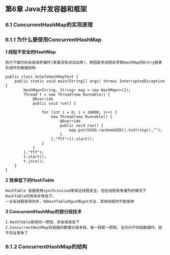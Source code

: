 ## 第6章 Java并发容器和框架
    
### 6.1 ConcurrentHashMap的实现原理
    
### 6.1.1 为什么要使用ConcurrentHashMap

**1 线程不安全的HashMap**
    
    执行下面代码会造成死循环(笔者没有测试出来)，原因是多线程会导致HashMap的Entry链表形成环形数据结构
    
    public class UnSafeHashMapTest {
        public static void main(String[] args) throws InterruptedException {
            HashMap<String, String> map = new HashMap<>(2);
            Thread t = new Thread(new Runnable() {
                @Override
                public void run() {
    
                    for (int i = 0; i < 10000; i++) {
                        new Thread(new Runnable() {
                            @Override
                            public void run() {
                                map.put(UUID.randomUUID().toString(),"");
                            }
                        },"ftf"+i).start();
                    }
                }
            },"ftf");
            t.start();
            t.join();
        }
    } 
          
**2 效率低下的HashTable**

    HashTable 容器使用synchronized来保证线程安全，但在线程竞争激烈的情况下HashTable的效率非常低下。
    一旦有线程获得同步，则HashTable的put和get方法，其他线程均不能使用
 
**3 ConcurrentHashMap的锁分段技术**
    
    1.HashTable使用同一把锁，并发效率低下
    2.ConcurrentHashMap将容器的数据分成多段，每一段配一把锁，当访问不同段数据时，就不存在竞争了
    
### 6.1.2 ConcurrentHashMap的结构
